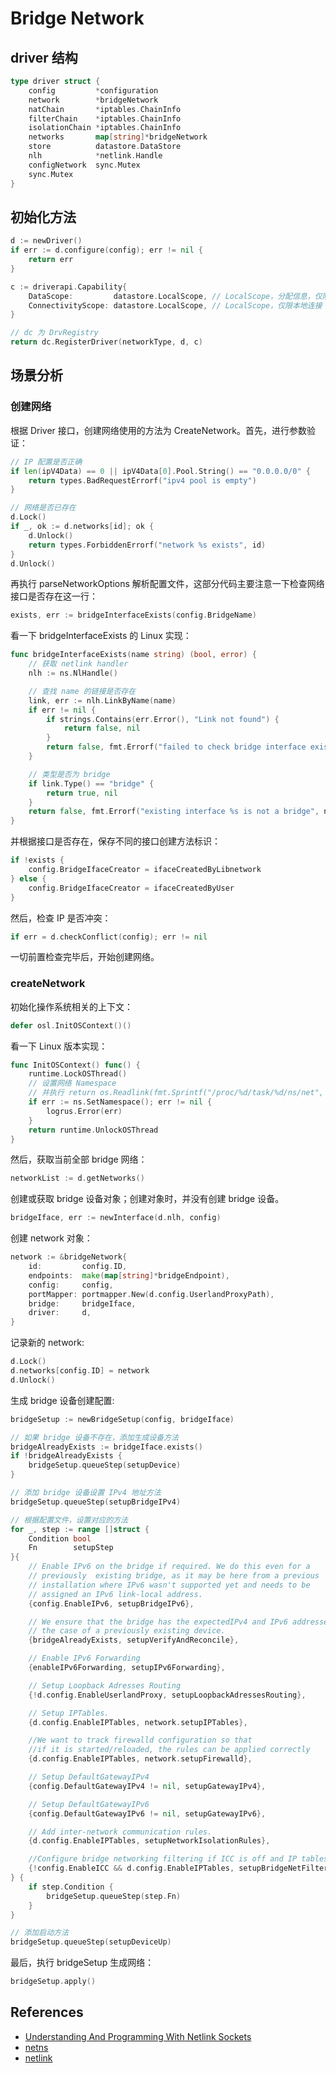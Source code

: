 # Bridge Network

## driver 结构

```go
type driver struct {
	config         *configuration
	network        *bridgeNetwork
	natChain       *iptables.ChainInfo
	filterChain    *iptables.ChainInfo
	isolationChain *iptables.ChainInfo
	networks       map[string]*bridgeNetwork
	store          datastore.DataStore
	nlh            *netlink.Handle
	configNetwork  sync.Mutex
	sync.Mutex
}
```

## 初始化方法

```go
d := newDriver()
if err := d.configure(config); err != nil {
	return err
}

c := driverapi.Capability{
	DataScope:         datastore.LocalScope, // LocalScope，分配信息，仅限本地
	ConnectivityScope: datastore.LocalScope, // LocalScope，仅限本地连接
}

// dc 为 DrvRegistry
return dc.RegisterDriver(networkType, d, c)
```

## 场景分析

### 创建网络

根据 Driver 接口，创建网络使用的方法为 CreateNetwork。首先，进行参数验证：

```go
// IP 配置是否正确
if len(ipV4Data) == 0 || ipV4Data[0].Pool.String() == "0.0.0.0/0" {
	return types.BadRequestErrorf("ipv4 pool is empty")
}

// 网络是否已存在
d.Lock()
if _, ok := d.networks[id]; ok {
	d.Unlock()
	return types.ForbiddenErrorf("network %s exists", id)
}
d.Unlock()
```

再执行 parseNetworkOptions 解析配置文件，这部分代码主要注意一下检查网络接口是否存在这一行：

```go
exists, err := bridgeInterfaceExists(config.BridgeName)
```

看一下 bridgeInterfaceExists 的 Linux 实现：

```go
func bridgeInterfaceExists(name string) (bool, error) {
	// 获取 netlink handler
	nlh := ns.NlHandle()

	// 查找 name 的链接是否存在
	link, err := nlh.LinkByName(name)
	if err != nil {
		if strings.Contains(err.Error(), "Link not found") {
			return false, nil
		}
		return false, fmt.Errorf("failed to check bridge interface existence: %v", err)
	}

	// 类型是否为 bridge
	if link.Type() == "bridge" {
		return true, nil
	}
	return false, fmt.Errorf("existing interface %s is not a bridge", name)
}
```

并根据接口是否存在，保存不同的接口创建方法标识：

```go
if !exists {
	config.BridgeIfaceCreator = ifaceCreatedByLibnetwork
} else {
	config.BridgeIfaceCreator = ifaceCreatedByUser
}
```

然后，检查 IP 是否冲突：

```go
if err = d.checkConflict(config); err != nil
```

一切前置检查完毕后，开始创建网络。

### createNetwork

初始化操作系统相关的上下文：

```go
defer osl.InitOSContext()()
```

看一下 Linux 版本实现：

```go
func InitOSContext() func() {
	runtime.LockOSThread()
	// 设置网络 Namespace
	// 并执行 return os.Readlink(fmt.Sprintf("/proc/%d/task/%d/ns/net", os.Getpid(), syscall.Gettid())) 读取信息
	if err := ns.SetNamespace(); err != nil {
		logrus.Error(err)
	}
	return runtime.UnlockOSThread
}
```

然后，获取当前全部 bridge 网络：

```go
networkList := d.getNetworks()
```

创建或获取 bridge 设备对象；创建对象时，并没有创建 bridge 设备。

```go
bridgeIface, err := newInterface(d.nlh, config)
```

创建 network 对象：

```go
network := &bridgeNetwork{
	id:         config.ID,
	endpoints:  make(map[string]*bridgeEndpoint),
	config:     config,
	portMapper: portmapper.New(d.config.UserlandProxyPath),
	bridge:     bridgeIface,
	driver:     d,
}
```

记录新的 network:

```go
d.Lock()
d.networks[config.ID] = network
d.Unlock()
```

生成 bridge 设备创建配置:

```go
bridgeSetup := newBridgeSetup(config, bridgeIface)

// 如果 bridge 设备不存在，添加生成设备方法
bridgeAlreadyExists := bridgeIface.exists()
if !bridgeAlreadyExists {
	bridgeSetup.queueStep(setupDevice)
}

// 添加 bridge 设备设置 IPv4 地址方法
bridgeSetup.queueStep(setupBridgeIPv4)

// 根据配置文件，设置对应的方法
for _, step := range []struct {
	Condition bool
	Fn        setupStep
}{
	// Enable IPv6 on the bridge if required. We do this even for a
	// previously  existing bridge, as it may be here from a previous
	// installation where IPv6 wasn't supported yet and needs to be
	// assigned an IPv6 link-local address.
	{config.EnableIPv6, setupBridgeIPv6},

	// We ensure that the bridge has the expectedIPv4 and IPv6 addresses in
	// the case of a previously existing device.
	{bridgeAlreadyExists, setupVerifyAndReconcile},

	// Enable IPv6 Forwarding
	{enableIPv6Forwarding, setupIPv6Forwarding},

	// Setup Loopback Adresses Routing
	{!d.config.EnableUserlandProxy, setupLoopbackAdressesRouting},

	// Setup IPTables.
	{d.config.EnableIPTables, network.setupIPTables},

	//We want to track firewalld configuration so that
	//if it is started/reloaded, the rules can be applied correctly
	{d.config.EnableIPTables, network.setupFirewalld},

	// Setup DefaultGatewayIPv4
	{config.DefaultGatewayIPv4 != nil, setupGatewayIPv4},

	// Setup DefaultGatewayIPv6
	{config.DefaultGatewayIPv6 != nil, setupGatewayIPv6},

	// Add inter-network communication rules.
	{d.config.EnableIPTables, setupNetworkIsolationRules},

	//Configure bridge networking filtering if ICC is off and IP tables are enabled
	{!config.EnableICC && d.config.EnableIPTables, setupBridgeNetFiltering},
} {
	if step.Condition {
		bridgeSetup.queueStep(step.Fn)
	}
}

// 添加启动方法
bridgeSetup.queueStep(setupDeviceUp)
```

最后，执行 bridgeSetup 生成网络：

```go
bridgeSetup.apply()
```

## References

- [Understanding And Programming With Netlink Sockets](https://people.redhat.com/nhorman/papers/netlink.pdf)
- [netns](https://github.com/vishvananda/netns)
- [netlink](https://github.com/vishvananda/netlink)
